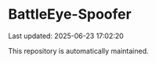 # BattleEye-Spoofer

Last updated: 2025-06-23 17:02:20

This repository is automatically maintained.
